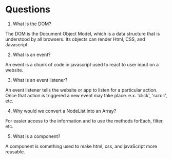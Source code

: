 # Questions

1. What is the DOM?

The DOM is the Document Object Model, which is a data structure that is understood by all browsers. Its objects can render Html, CSS, and Javascript.

2. What is an event?

An event is a chunk of code in javascript used to react to user input on a website.

3. What is an event listener?

An event listener tells the website or app to listen for a particular action. Once that action is triggered a new event may take place. e.x. 'click', 'scroll', etc.

4. Why would we convert a NodeList into an Array?

For easier access to the information and to use the methods forEach, filter, etc.

5. What is a component? 

A component is something used to make html, css, and javaScript more reusable.